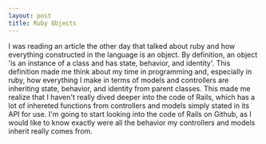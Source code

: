 ```yaml
---
layout: post
title: Ruby Objects
---
```


I was reading an article the other day that talked about ruby and how everything constructed in the language is an object. By definition, an object 'is an instance of a class and has state, behavior, and identity'. This definition made me think about my time in programming and, especially in ruby, how everything I make in terms of models and controllers are inheriting state, behavior, and identity from parent classes. This made me realize that I haven't really dived deeper into the code of Rails, which has a lot of inhereted functions from controllers and models simply stated in its API for use. I'm going to start looking into the code of Rails on Github, as I would like to know exactly were all the behavior my controllers and models inherit really comes from.
